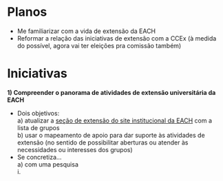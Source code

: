 # Planos
- Me familiarizar com a vida de extensão da EACH
- Reformar a relação das iniciativas de extensão com a CCEx (à medida do possível, agora vai ter eleições pra comissão também)

# Iniciativas
**1) Compreender o panorama de atividades de extensão universitária da EACH**  
- Dois objetivos:  
  a) atualizar a [seção de extensão do site institucional da EACH](http://www5.each.usp.br/cultura-e-extensao-ccex-nova/) com a lista de grupos  
  b) usar o mapeamento de apoio para dar suporte às atividades de extensão (no sentido de possibilitar aberturas ou atender às necessidades ou interesses dos grupos)
- Se concretiza...  
  a) com uma pesquisa  
    i. 
